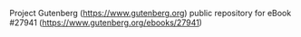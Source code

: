 Project Gutenberg (https://www.gutenberg.org) public repository for eBook #27941 (https://www.gutenberg.org/ebooks/27941)
